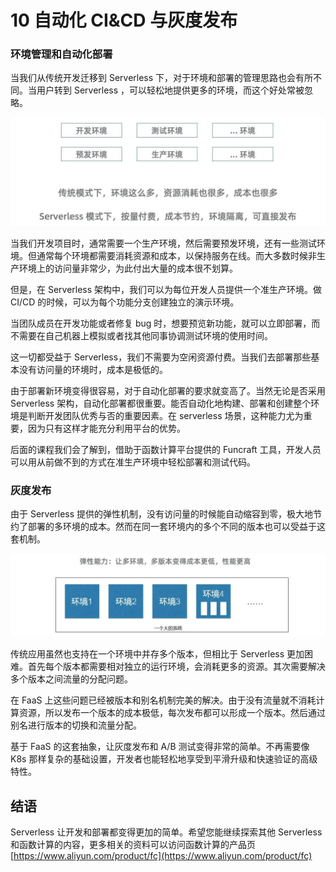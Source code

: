 # 10 自动化 CI&CD 与灰度发布

### 环境管理和自动化部署

当我们从传统开发迁移到 Serverless 下，对于环境和部署的管理思路也会有所不同。当用户转到 Serverless ，可以轻松地提供更多的环境，而这个好处常被忽略。

![1.jpg](assets/2020-09-14-095756.jpg)

当我们开发项目时，通常需要一个生产环境，然后需要预发环境，还有一些测试环境。但通常每个环境都需要消耗资源和成本，以保持服务在线。而大多数时候非生产环境上的访问量非常少，为此付出大量的成本很不划算。

但是，在 Serverless 架构中，我们可以为每位开发人员提供一个准生产环境。做 CI/CD 的时候，可以为每个功能分支创建独立的演示环境。

当团队成员在开发功能或者修复 bug 时，想要预览新功能，就可以立即部署，而不需要在自己机器上模拟或者找其他同事协调测试环境的使用时间。

这一切都受益于 Serverless，我们不需要为空闲资源付费。当我们去部署那些基本没有访问量的环境时，成本是极低的。

由于部署新环境变得很容易，对于自动化部署的要求就变高了。当然无论是否采用 Serverless 架构，自动化部署都很重要。能否自动化地构建、部署和创建整个环境是判断开发团队优秀与否的重要因素。在 serverless 场景，这种能力尤为重要，因为只有这样才能充分利用平台的优势。

后面的课程我们会了解到，借助于函数计算平台提供的 Funcraft 工具，开发人员可以用从前做不到的方式在准生产环境中轻松部署和测试代码。

### 灰度发布

由于 Serverless 提供的弹性机制，没有访问量的时候能自动缩容到零，极大地节约了部署的多环境的成本。然而在同一套环境内的多个不同的版本也可以受益于这套机制。

![2.jpg](assets/2020-09-14-095757.jpg)

传统应用虽然也支持在一个环境中并存多个版本，但相比于 Serverless 更加困难。首先每个版本都需要相对独立的运行环境，会消耗更多的资源。其次需要解决多个版本之间流量的分配问题。

在 FaaS 上这些问题已经被版本和别名机制完美的解决。由于没有流量就不消耗计算资源，所以发布一个版本的成本极低，每次发布都可以形成一个版本。然后通过别名进行版本的切换和流量分配。

基于 FaaS 的这套抽象，让灰度发布和 A/B 测试变得非常的简单。不再需要像 K8s 那样复杂的基础设置，开发者也能轻松地享受到平滑升级和快速验证的高级特性。

## 结语

Serverless 让开发和部署都变得更加的简单。希望您能继续探索其他 Serverless 和函数计算的内容，更多相关的资料可以访问函数计算的产品页 [https://www.aliyun.com/product/fc](https://www.aliyun.com/product/fc)
